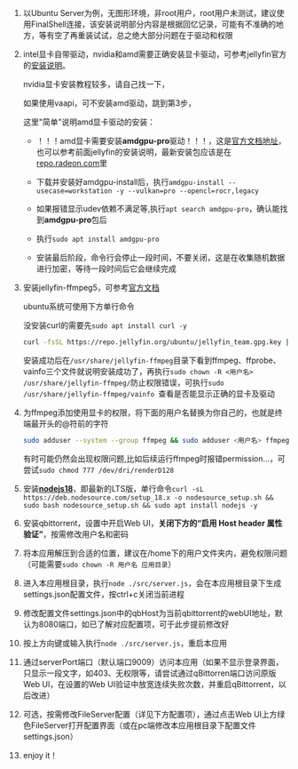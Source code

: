 1. 以Ubuntu Server为例，无图形环境，非root用户，root用户未测试，建议使用FinalShell连接，该安装说明部分内容是根据回忆记录，可能有不准确的地方，等有空了再重装试试，总之绝大部分问题在于驱动和权限

2. intel显卡自带驱动，nvidia和amd需要正确安装显卡驱动，可参考jellyfin官方的[安装说明](https://jellyfin.org/docs/general/administration/hardware-acceleration)。

   nvidia显卡安装教程较多，请自己找一下，

   如果使用vaapi，可不安装amd驱动，跳到第3步，

   这里"简单"说明amd显卡驱动的安装：

   - ！！！amd显卡需要安装**amdgpu-pro**驱动！！！，这是[官方文档地址](https://amdgpu-install.readthedocs.io/en/latest/install-prereq.html#downloading-the-installer-package)，也可以参考前面jellyfin的安装说明，最新安装包应该是在[repo.radeon.com](http://repo.radeon.com/amdgpu-install/latest)里
   - 下载并安装好amdgpu-install后，执行`amdgpu-install --usecase=workstation -y --vulkan=pro --opencl=rocr,legacy`

   - 如果报错显示udev依赖不满足等,执行`apt search amdgpu-pro`，确认能找到**amdgpu-pro**包后
   - 执行`sudo apt install amdgpu-pro `
   - 安装最后阶段，命令行会停止一段时间，不要关闭，这是在收集随机数据进行加密，等待一段时间后它会继续完成

3. 安装jellyfin-ffmpeg5，可参考[官方文档](https://jellyfin.org/docs/general/administration/installing#ffmpeg-installation)

   ubuntu系统可使用下方单行命令

   没安装curl的需要先`sudo apt install curl -y`

   ```sh
   curl -fsSL https://repo.jellyfin.org/ubuntu/jellyfin_team.gpg.key | sudo gpg --dearmor -o /etc/apt/trusted.gpg.d/debian-jellyfin.gpg && echo "deb [arch=$( dpkg --print-architecture )] https://repo.jellyfin.org/ubuntu $( lsb_release -c -s ) main" | sudo tee /etc/apt/sources.list.d/jellyfin.list && sudo apt update && sudo apt install jellyfin-ffmpeg5 -y
   ```

   安装成功后在`/usr/share/jellyfin-ffmpeg`目录下看到ffmpeg、ffprobe、vainfo三个文件就说明安装成功了，再执行`sudo chown -R <用户名> /usr/share/jellyfin-ffmpeg/`防止权限错误，可执行`sudo /usr/share/jellyfin-ffmpeg/vainfo `查看是否能显示正确的显卡及驱动

4. 为ffmpeg添加使用显卡的权限，将下面的用户名替换为你自己的，也就是终端最开头的@符前的字符

   ```sh
   sudo adduser --system --group ffmpeg && sudo adduser <用户名> ffmpeg && sudo usermod -aG render ffmpeg
   ```

   有时可能仍然会出现权限问题,比如后续运行ffmpeg时报错permission...，可尝试`sudo chmod 777 /dev/dri/renderD128`

5. 安装[**nodejs18**](https://nodejs.org/)，即最新的LTS版，单行命令`curl -sL https://deb.nodesource.com/setup_18.x -o nodesource_setup.sh && sudo bash nodesource_setup.sh && sudo apt install nodejs -y`

6. 安装qbittorrent，设置中开启Web UI，**关闭下方的“启用 Host header 属性验证”**，按需修改用户名和密码

7.  将本应用解压到合适的位置，建议在/home下的用户文件夹内，避免权限问题（可能需要`sudo chown -R 用户名 应用目录`）

8. 进入本应用根目录，执行`node ./src/server.js`，会在本应用根目录下生成settings.json配置文件，按ctrl+c关闭当前进程

9. 修改配置文件settings.json中的qbHost为当前qbittorrent的webUI地址，默认为8080端口，如已了解对应配置项，可于此步提前修改好

10. 按上方向键或输入执行`node ./src/server.js`，重启本应用

11. 通过serverPort端口（默认端口9009）访问本应用（如果不显示登录界面，只显示一段文字，如403、无权限等，请尝试通过qBittorren端口访问原版Web UI，在设置的Web UI验证中放宽连续失败次数，并重启qBittorrent，以后改进）

12. 可选，按需修改FileServer配置（详见下方配置项），通过点击Web UI上方绿色FileServer打开配置界面（或在pc端修改本应用根目录下配置文件settings.json）

13. enjoy it！